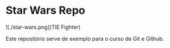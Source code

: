# Star Wars Repo

![./star-wars.png](TIE Fighter)

Este repositório serve de exemplo para o curso de Git e Github.